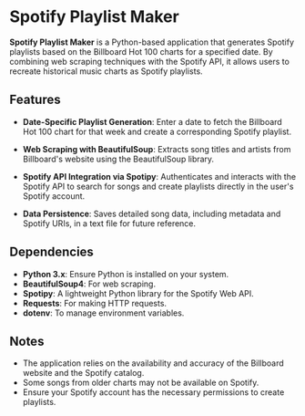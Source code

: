 # Spotify Playlist Maker

**Spotify Playlist Maker** is a Python-based application that generates Spotify playlists based on the Billboard Hot 100 charts for a specified date. By combining web scraping techniques with the Spotify API, it allows users to recreate historical music charts as Spotify playlists.

## Features

- **Date-Specific Playlist Generation**: 
  Enter a date to fetch the Billboard Hot 100 chart for that week and create a corresponding Spotify playlist.
  
- **Web Scraping with BeautifulSoup**: 
 Extracts song titles and artists from Billboard's website using the BeautifulSoup library.
  
- **Spotify API Integration via Spotipy**: 
  Authenticates and interacts with the Spotify API to search for songs and create playlists directly in the user's Spotify account.
  
- **Data Persistence**: 
  Saves detailed song data, including metadata and Spotify URIs, in a text file for future reference.

## Dependencies

- **Python 3.x**: Ensure Python is installed on your system.
- **BeautifulSoup4**: For web scraping.
- **Spotipy**: A lightweight Python library for the Spotify Web API.
- **Requests**: For making HTTP requests.
- **dotenv**: To manage environment variables.

## Notes

- The application relies on the availability and accuracy of the Billboard website and the Spotify catalog.
- Some songs from older charts may not be available on Spotify.
- Ensure your Spotify account has the necessary permissions to create playlists.
